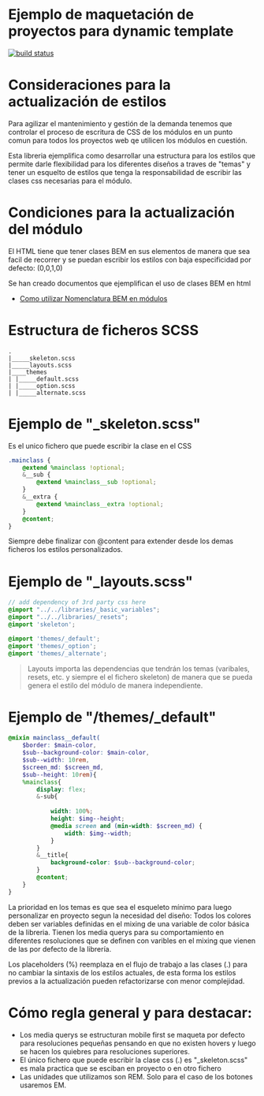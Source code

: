 # Ejemplo de maquetación de proyectos para dynamic template #

[![build status](https://git.roiback.com/webmobile/REPO_URL/badges/master/build.svg)](https://git.roiback.com/webmobile/REPO_URL/builds)

# Consideraciones para la actualización de estilos #

Para agilizar el mantenimiento y gestión de la demanda tenemos que controlar el proceso de escritura de CSS de los módulos en un punto comun para todos los proyectos web qe utilicen los módulos en cuestión.

Esta libreria ejemplifica como desarrollar una estructura para los estilos que permite darle flexibilidad para los diferentes diseños a traves de "temas" y tener un esquelto de estilos que tenga la responsabilidad de escribir las clases css necesarias para el módulo.

# Condiciones para la actualización del módulo #

El HTML tiene que tener clases BEM en sus elementos de manera que sea facil de recorrer y se puedan escribir los estilos con baja especificidad por defecto: (0,0,1,0)

Se han creado documentos que ejemplifican el uso de clases BEM en html
* [Como utilizar Nomenclatura BEM en módulos](https://git.roiback.com/libs/dynamic_templates/wikis/Nomenclatura-BEM)

# Estructura de ficheros SCSS

```
.
|_____skeleton.scss
|_____layouts.scss
|____themes
| |_____default.scss
| |_____option.scss
| |_____alternate.scss
```

# Ejemplo de "_skeleton.scss"

Es el unico fichero que puede escribir la clase en el CSS

```scss
.mainclass {
    @extend %mainclass !optional;
    &__sub {
        @extend %mainclass__sub !optional;
    }
    &__extra {
        @extend %mainclass__extra !optional;
    }
    @content;
}
```

Siempre debe finalizar con @content para extender desde los demas ficheros los estilos personalizados.

# Ejemplo de "_layouts.scss"

```scss
// add dependency of 3rd party css here
@import "../../libraries/_basic_variables";
@import "../../libraries/_resets";
@import 'skeleton';

@import 'themes/_default';
@import 'themes/_option';
@import 'themes/_alternate';
```

> Layouts importa las dependencias que tendrán los temas (varibales, resets, etc. y siempre el el fichero skeleton) de manera que se pueda genera el estilo del módulo de manera independiente.

# Ejemplo de "/themes/_default"

```scss
@mixin mainclass__default(
    $border: $main-color,
    $sub--background-color: $main-color,
    $sub--width: 10rem,
    $screen_md: $screen_md,
    $sub--height: 10rem){
    %mainclass{
        display: flex;     
        &-sub{
            
            width: 100%;
            height: $img--height;
            @media screen and (min-width: $screen_md) {
                width: $img--width;
            }
        }
        &__title{
            background-color: $sub--background-color;
        }
        @content;
    }
}

```

La prioridad en los temas es que sea el esqueleto mínimo para luego personalizar en proyecto segun la necesidad del diseño:
Todos los colores deben ser variables definidas en el mixing de una variable de color básica de la libreria. Tienen los media querys para su comportamiento en diferentes resoluciones que se definen con varibles en el mixing que vienen de las por defecto de la librería.


Los placeholders (%) reemplaza en el flujo de trabajo a las clases (.) para no cambiar la sintaxis de los estilos actuales, de esta forma los estilos previos a la actualización pueden refactorizarse con menor complejidad.

# Cómo regla general y para destacar:
* Los media querys se estructuran mobile first se maqueta por defecto para resoluciones pequeñas pensando en que no existen hovers y luego se hacen los quiebres para resoluciones superiores.
* El único fichero que puede escribir la clase css (.) es "_skeleton.scss" es mala practica que se esciban en proyecto o en otro fichero
* Las unidades que utilizamos son REM. Solo para el caso de los botones usaremos EM.
